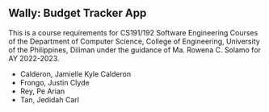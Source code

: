 ## Wally: Budget Tracker App

This is a course requirements for CS191/192 Software Engineering Courses of the Department of Computer Science, College of Engineering, University of the Philippines, Diliman under the guidance of Ma. Rowena C. Solamo for AY 2022-2023.

- Calderon, Jamielle Kyle Calderon 
- Frongo, Justin Clyde 
- Rey, Pe Arian
- Tan, Jedidah Carl 

